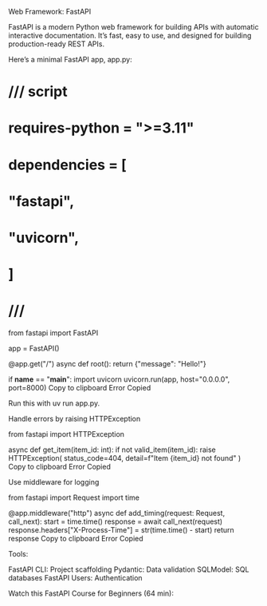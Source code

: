 Web Framework: FastAPI

FastAPI is a modern Python web framework for building APIs with automatic interactive documentation. It’s fast, easy to use, and designed for building production-ready REST APIs.

Here’s a minimal FastAPI app, app.py:

# /// script
# requires-python = ">=3.11"
# dependencies = [
#   "fastapi",
#   "uvicorn",
# ]
# ///

from fastapi import FastAPI

app = FastAPI()

@app.get("/")
async def root():
    return {"message": "Hello!"}

if __name__ == "__main__":
    import uvicorn
    uvicorn.run(app, host="0.0.0.0", port=8000)
Copy to clipboard
Error
Copied

Run this with uv run app.py.

Handle errors by raising HTTPException

from fastapi import HTTPException

async def get_item(item_id: int):
    if not valid_item(item_id):
        raise HTTPException(
            status_code=404,
            detail=f"Item {item_id} not found"
        )
Copy to clipboard
Error
Copied

Use middleware for logging

from fastapi import Request
import time

@app.middleware("http")
async def add_timing(request: Request, call_next):
    start = time.time()
    response = await call_next(request)
    response.headers["X-Process-Time"] = str(time.time() - start)
    return response
Copy to clipboard
Error
Copied

Tools:

FastAPI CLI: Project scaffolding
Pydantic: Data validation
SQLModel: SQL databases
FastAPI Users: Authentication

Watch this FastAPI Course for Beginners (64 min):